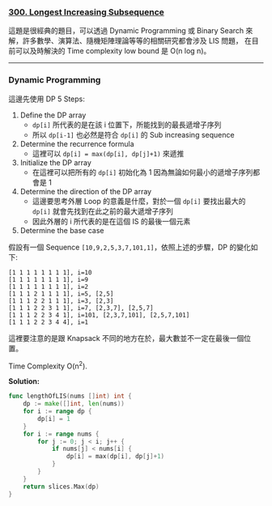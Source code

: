 ### [300. Longest Increasing Subsequence]

這題是很經典的題目，可以透過 Dynamic Programming 或 Binary Search 來解，許多數學、演算法、隨機矩陣理論等等的相關研究都會涉及 LIS 問題，
在目前可以及時解決的 Time complexity low bound 是 O(n log n)。

---

### Dynamic Programming

這邊先使用 DP 5 Steps:
1.  Define the DP array
    -   `dp[i]` 所代表的是在該 i 位置下，所能找到的最長遞增子序列
    -   所以 `dp[i-1]` 也必然是符合 `dp[i]` 的 Sub increasing sequence
2.  Determine the recurrence formula
    -   這裡可以 `dp[i] = max(dp[i], dp[j]+1)` 來遞推
3.  Initialize the DP array
    -   在這裡可以把所有的 `dp[i]` 初始化為 1 因為無論如何最小的遞增子序列都會是 1
4.  Determine the direction of the DP array
    -   這邊要思考外層 Loop 的意義是什麼，對於一個 `dp[i]` 要找出最大的 `dp[i]` 就會先找到在此之前的最大遞增子序列
    -   因此外層的 i 所代表的是在這個 IS 的最後一個元素
5.  Determine the base case

假設有一個 Sequence `[10,9,2,5,3,7,101,1]`，依照上述的步驟，DP 的變化如下:
```
[1 1 1 1 1 1 1 1], i=10
[1 1 1 1 1 1 1 1], i=9
[1 1 1 1 1 1 1 1], i=2
[1 1 1 2 1 1 1 1], i=5, [2,5]
[1 1 1 2 2 1 1 1], i=3, [2,3]
[1 1 1 2 2 3 1 1], i=7, [2,3,7], [2,5,7]
[1 1 1 2 2 3 4 1], i=101, [2,3,7,101], [2,5,7,101] 
[1 1 1 2 2 3 4 4], i=1
```
這裡要注意的是跟 Knapsack 不同的地方在於，最大數並不一定在最後一個位置。

Time Complexity O(n<sup>2</sup>).

**Solution:**
```go
func lengthOfLIS(nums []int) int {
    dp := make([]int, len(nums))
    for i := range dp {
        dp[i] = 1
    }
    for i := range nums {
        for j := 0; j < i; j++ {
            if nums[j] < nums[i] {
                dp[i] = max(dp[i], dp[j]+1)
            }
        }
    }
    return slices.Max(dp)
}
```

[300. Longest Increasing Subsequence]: https://leetcode.com/problems/longest-increasing-subsequence